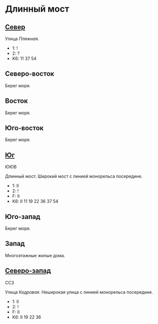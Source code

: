 # Длинный мост

## [Север](./615050.md)

Улица *Пляжная*.

* 1:    !
* 2:    ?
* K6:   11  37  54

## Северо-восток

Берег моря.

## Восток

Берег моря.

## Юго-восток

Берег моря.

## [Юг](./615145.md)

ЮЮВ

Длинный мост.
Широкий мост с линией монорельса посередине.

* 1:    II
* 2:    !
* F:    II
* K6:   II
        11  19  22  36  37  54

## Юго-запад

Берег моря.

## Запад

Многоэтажные жилые дома.

## [Северо-запад](./610070.md)

ССЗ

Улица *Кедровая*.
Неширокая улица с линией монорельса посередине.

* 1:    II
* 2:    !
* F:    II
* K6:   II
        19  22  36
